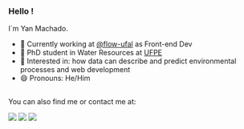 ### Hello !

I`m Yan Machado.

- 🔭 Currently working at [@flow-ufal](https://github.com/flow-ufal) as Front-end Dev
- 🌱 PhD student in Water Resources at [UFPE](https://www.ufpe.br/)
- 🤔 Interested in: how data can describe and predict environmental processes and web development
- 😄 Pronouns: He/Him

##

You can also find me or contact me at:

<div> 
  <a href = "mailto:yanr.machado@gmail.com"><img src="https://img.shields.io/badge/Gmail-D14836?style=for-the-badge&logo=gmail&logoColor=white"></a>
  <a href="https://www.linkedin.com/in/machadoyang/"><img src="https://img.shields.io/badge/-LinkedIn-%230077B5?style=for-the-badge&logo=linkedin&logoColor=white" target="_blank"></a> 
  <a href="https://www.researchgate.net/profile/Yan-Gomes"><img src="https://img.shields.io/badge/ResearchGate-00CCBB?style=for-the-badge&logo=ResearchGate&logoColor=white"</a>
</div>